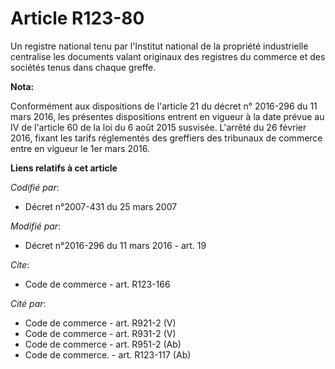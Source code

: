 # Article R123-80

Un registre national tenu par l'Institut national de la propriété industrielle centralise les documents valant originaux des
registres du commerce et des sociétés tenus dans chaque greffe.

**Nota:**

Conformément aux dispositions de l'article 21 du décret n° 2016-296 du 11 mars 2016, les présentes dispositions entrent en
vigueur à la date prévue au IV de l'article 60 de la loi du 6 août 2015 susvisée. L'arrêté du 26 février 2016, fixant les
tarifs réglementés des greffiers des tribunaux de commerce entre en vigueur le 1er mars 2016.

**Liens relatifs à cet article**

_Codifié par_:

  - Décret n°2007-431 du 25 mars 2007

_Modifié par_:

  - Décret n°2016-296 du 11 mars 2016 - art. 19

_Cite_:

  - Code de commerce - art. R123-166

_Cité par_:

  - Code de commerce - art. R921-2 (V)
  - Code de commerce - art. R931-2 (V)
  - Code de commerce - art. R951-2 (Ab)
  - Code de commerce. - art. R123-117 (Ab)
